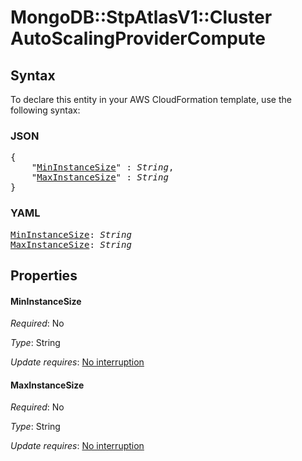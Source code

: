 # MongoDB::StpAtlasV1::Cluster AutoScalingProviderCompute

## Syntax

To declare this entity in your AWS CloudFormation template, use the following syntax:

### JSON

<pre>
{
    "<a href="#mininstancesize" title="MinInstanceSize">MinInstanceSize</a>" : <i>String</i>,
    "<a href="#maxinstancesize" title="MaxInstanceSize">MaxInstanceSize</a>" : <i>String</i>
}
</pre>

### YAML

<pre>
<a href="#mininstancesize" title="MinInstanceSize">MinInstanceSize</a>: <i>String</i>
<a href="#maxinstancesize" title="MaxInstanceSize">MaxInstanceSize</a>: <i>String</i>
</pre>

## Properties

#### MinInstanceSize

_Required_: No

_Type_: String

_Update requires_: [No interruption](https://docs.aws.amazon.com/AWSCloudFormation/latest/UserGuide/using-cfn-updating-stacks-update-behaviors.html#update-no-interrupt)

#### MaxInstanceSize

_Required_: No

_Type_: String

_Update requires_: [No interruption](https://docs.aws.amazon.com/AWSCloudFormation/latest/UserGuide/using-cfn-updating-stacks-update-behaviors.html#update-no-interrupt)

